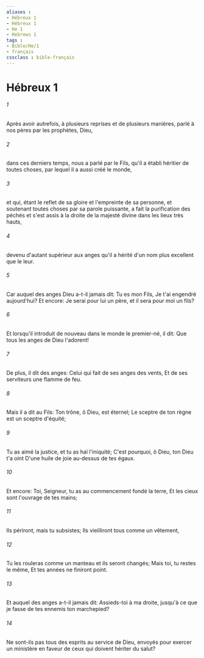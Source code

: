 ```yaml
---
aliases : 
- Hébreux 1
- Hébreux 1
- He 1
- Hebrews 1
tags : 
- Bible/He/1
- français
cssclass : bible-français
---
```


# Hébreux 1

###### 1
Après avoir autrefois, à plusieurs reprises et de plusieurs manières, parlé à nos pères par les prophètes, Dieu,
###### 2
dans ces derniers temps, nous a parlé par le Fils, qu'il a établi héritier de toutes choses, par lequel il a aussi créé le monde,
###### 3
et qui, étant le reflet de sa gloire et l'empreinte de sa personne, et soutenant toutes choses par sa parole puissante, a fait la purification des péchés et s'est assis à la droite de la majesté divine dans les lieux très hauts,
###### 4
devenu d'autant supérieur aux anges qu'il a hérité d'un nom plus excellent que le leur.
###### 5
Car auquel des anges Dieu a-t-il jamais dit: Tu es mon Fils, Je t'ai engendré aujourd'hui? Et encore: Je serai pour lui un père, et il sera pour moi un fils?
###### 6
Et lorsqu'il introduit de nouveau dans le monde le premier-né, il dit: Que tous les anges de Dieu l'adorent!
###### 7
De plus, il dit des anges: Celui qui fait de ses anges des vents, Et de ses serviteurs une flamme de feu.
###### 8
Mais il a dit au Fils: Ton trône, ô Dieu, est éternel; Le sceptre de ton règne est un sceptre d'équité;
###### 9
Tu as aimé la justice, et tu as haï l'iniquité; C'est pourquoi, ô Dieu, ton Dieu t'a oint D'une huile de joie au-dessus de tes égaux.
###### 10
Et encore: Toi, Seigneur, tu as au commencement fondé la terre, Et les cieux sont l'ouvrage de tes mains;
###### 11
Ils périront, mais tu subsistes; Ils vieilliront tous comme un vêtement,
###### 12
Tu les rouleras comme un manteau et ils seront changés; Mais toi, tu restes le même, Et tes années ne finiront point.
###### 13
Et auquel des anges a-t-il jamais dit: Assieds-toi à ma droite, jusqu'à ce que je fasse de tes ennemis ton marchepied?
###### 14
Ne sont-ils pas tous des esprits au service de Dieu, envoyés pour exercer un ministère en faveur de ceux qui doivent hériter du salut?
